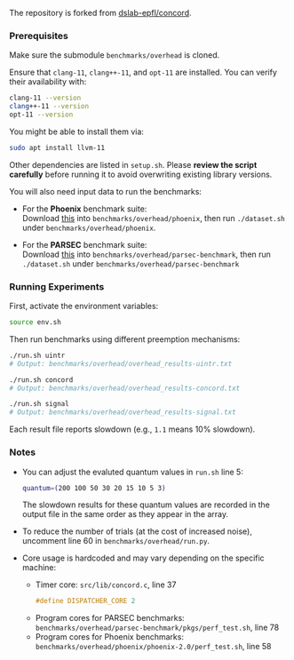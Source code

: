 The repository is forked from [dslab-epfl/concord](https://github.com/dslab-epfl/concord.git).

### Prerequisites

Make sure the submodule `benchmarks/overhead` is cloned.

Ensure that `clang-11`, `clang++-11`, and `opt-11` are installed. You can verify their availability with:

```bash
clang-11 --version
clang++-11 --version
opt-11 --version
```

You might be able to install them via:

```bash
sudo apt install llvm-11
```

Other dependencies are listed in `setup.sh`. Please **review the script carefully** before running it to avoid overwriting existing library versions.

You will also need input data to run the benchmarks:

- For the **Phoenix** benchmark suite:  
  Download [this](https://drive.google.com/file/d/1MbDowfcB9jSgHlOKnAuv3dtJyJrPEtUb/view?usp=share_link) into `benchmarks/overhead/phoenix`, then run `./dataset.sh` under `benchmarks/overhead/phoenix`.

- For the **PARSEC** benchmark suite:  
  Download [this](https://drive.google.com/file/d/1i6iv_kPt55wa3zUKJPtB7SAf2ALE47dM/view?usp=share_link) into `benchmarks/overhead/parsec-benchmark`, then run `./dataset.sh` under `benchmarks/overhead/parsec-benchmark`

### Running Experiments

First, activate the environment variables:

```bash
source env.sh
```

Then run benchmarks using different preemption mechanisms:

```bash
./run.sh uintr
# Output: benchmarks/overhead/overhead_results-uintr.txt

./run.sh concord
# Output: benchmarks/overhead/overhead_results-concord.txt

./run.sh signal
# Output: benchmarks/overhead/overhead_results-signal.txt
```

Each result file reports slowdown (e.g., `1.1` means 10% slowdown).

### Notes

- You can adjust the evaluted quantum values in `run.sh` line 5:
  ```bash
  quantum=(200 100 50 30 20 15 10 5 3)
  ```
  The slowdown results for these quantum values are recorded in the output file in the same order as they appear in the array.

- To reduce the number of trials (at the cost of increased noise), uncomment line 60 in `benchmarks/overhead/run.py`.

- Core usage is hardcoded and may vary depending on the specific machine:
  - Timer core: `src/lib/concord.c`, line 37  
    ```c
    #define DISPATCHER_CORE 2
    ```
  - Program cores for PARSEC benchmarks:  
    `benchmarks/overhead/parsec-benchmark/pkgs/perf_test.sh`, line 78  
  - Program cores for Phoenix benchmarks:  
    `benchmarks/overhead/phoenix/phoenix-2.0/perf_test.sh`, line 58
